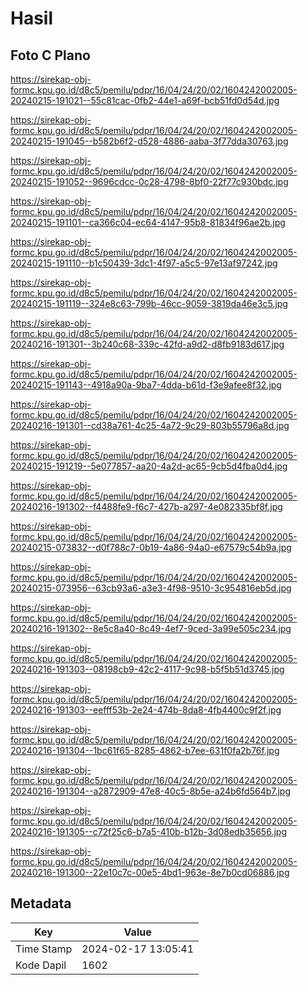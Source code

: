 # Hasil

## Foto C Plano

https://sirekap-obj-formc.kpu.go.id/d8c5/pemilu/pdpr/16/04/24/20/02/1604242002005-20240215-191021--55c81cac-0fb2-44e1-a69f-bcb51fd0d54d.jpg

https://sirekap-obj-formc.kpu.go.id/d8c5/pemilu/pdpr/16/04/24/20/02/1604242002005-20240215-191045--b582b6f2-d528-4886-aaba-3f77dda30763.jpg

https://sirekap-obj-formc.kpu.go.id/d8c5/pemilu/pdpr/16/04/24/20/02/1604242002005-20240215-191052--9696cdcc-0c28-4798-8bf0-22f77c930bdc.jpg

https://sirekap-obj-formc.kpu.go.id/d8c5/pemilu/pdpr/16/04/24/20/02/1604242002005-20240215-191101--ca366c04-ec64-4147-95b8-81834f96ae2b.jpg

https://sirekap-obj-formc.kpu.go.id/d8c5/pemilu/pdpr/16/04/24/20/02/1604242002005-20240215-191110--b1c50439-3dc1-4f97-a5c5-97e13af97242.jpg

https://sirekap-obj-formc.kpu.go.id/d8c5/pemilu/pdpr/16/04/24/20/02/1604242002005-20240215-191119--324e8c63-799b-46cc-9059-3819da46e3c5.jpg

https://sirekap-obj-formc.kpu.go.id/d8c5/pemilu/pdpr/16/04/24/20/02/1604242002005-20240216-191301--3b240c68-339c-42fd-a9d2-d8fb9183d617.jpg

https://sirekap-obj-formc.kpu.go.id/d8c5/pemilu/pdpr/16/04/24/20/02/1604242002005-20240215-191143--4918a90a-9ba7-4dda-b61d-f3e9afee8f32.jpg

https://sirekap-obj-formc.kpu.go.id/d8c5/pemilu/pdpr/16/04/24/20/02/1604242002005-20240216-191301--cd38a761-4c25-4a72-9c29-803b55796a8d.jpg

https://sirekap-obj-formc.kpu.go.id/d8c5/pemilu/pdpr/16/04/24/20/02/1604242002005-20240215-191219--5e077857-aa20-4a2d-ac65-9cb5d4fba0d4.jpg

https://sirekap-obj-formc.kpu.go.id/d8c5/pemilu/pdpr/16/04/24/20/02/1604242002005-20240216-191302--f4488fe9-f6c7-427b-a297-4e082335bf8f.jpg

https://sirekap-obj-formc.kpu.go.id/d8c5/pemilu/pdpr/16/04/24/20/02/1604242002005-20240215-073832--d0f788c7-0b19-4a86-94a0-e67579c54b9a.jpg

https://sirekap-obj-formc.kpu.go.id/d8c5/pemilu/pdpr/16/04/24/20/02/1604242002005-20240215-073956--63cb93a6-a3e3-4f98-9510-3c954816eb5d.jpg

https://sirekap-obj-formc.kpu.go.id/d8c5/pemilu/pdpr/16/04/24/20/02/1604242002005-20240216-191302--8e5c8a40-8c49-4ef7-9ced-3a99e505c234.jpg

https://sirekap-obj-formc.kpu.go.id/d8c5/pemilu/pdpr/16/04/24/20/02/1604242002005-20240216-191303--08198cb9-42c2-4117-9c98-b5f5b51d3745.jpg

https://sirekap-obj-formc.kpu.go.id/d8c5/pemilu/pdpr/16/04/24/20/02/1604242002005-20240216-191303--eefff53b-2e24-474b-8da8-4fb4400c9f2f.jpg

https://sirekap-obj-formc.kpu.go.id/d8c5/pemilu/pdpr/16/04/24/20/02/1604242002005-20240216-191304--1bc61f65-8285-4862-b7ee-631f0fa2b76f.jpg

https://sirekap-obj-formc.kpu.go.id/d8c5/pemilu/pdpr/16/04/24/20/02/1604242002005-20240216-191304--a2872909-47e8-40c5-8b5e-a24b6fd564b7.jpg

https://sirekap-obj-formc.kpu.go.id/d8c5/pemilu/pdpr/16/04/24/20/02/1604242002005-20240216-191305--c72f25c6-b7a5-410b-b12b-3d08edb35656.jpg

https://sirekap-obj-formc.kpu.go.id/d8c5/pemilu/pdpr/16/04/24/20/02/1604242002005-20240216-191300--22e10c7c-00e5-4bd1-963e-8e7b0cd06886.jpg


## Metadata

| Key        | Value               |
| ---------- | ------------------- |
| Time Stamp | 2024-02-17 13:05:41 |
| Kode Dapil | 1602                |



